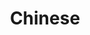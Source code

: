---
title: Chinese
crosslinks:
- ChineseLanguage
- translator
- China
- WorstOfModeration
- chineselanguage
- linguistics
- CCJ2
- whatisthisthing
- translation
- 2q3rp88
- languagelearning
- ExchangingLanguages
---